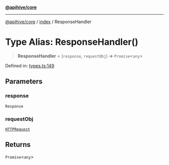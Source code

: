 [**@apihive/core**](../../README.md)

***

[@apihive/core](../../modules.md) / [index](../README.md) / ResponseHandler

# Type Alias: ResponseHandler()

> **ResponseHandler** = (`response`, `requestObj`) => `Promise`\<`any`\>

Defined in: [types.ts:149](https://github.com/cleverplatypus/apihive-core/blob/917ef8bbf07171bc9393193650ebef9dbc655327/src/types.ts#L149)

## Parameters

### response

`Response`

### requestObj

[`HTTPRequest`](../../HTTPRequest/classes/HTTPRequest.md)

## Returns

`Promise`\<`any`\>
